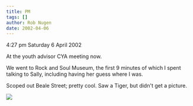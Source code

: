 ```yaml
---
title: PM
tags: []
author: Rob Nugen
date: 2002-04-06
---
```


<p class=date>4:27 pm Saturday 6 April 2002</p>

<p>At the youth advisor CYA meeting now.</p>

<p>We went to Rock and Soul Museum, the first 9 minutes of which I spent
talking to Sally, including having her guess where I was.</p>

<p>Scoped out Beale Street; pretty cool.  Saw a Tiger, but didn't get a
picture.</p>

<p><img src='/images/rob/wL-ROB.gif'/></p>
